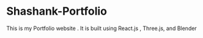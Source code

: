 # Shashank-Portfolio
This is my Portfolio website . It is built using React.js , Three.js, and Blender
